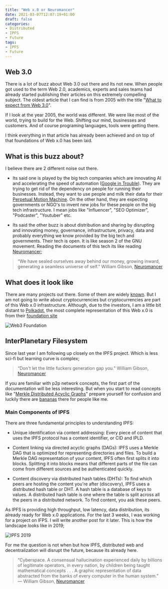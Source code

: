 ```yaml
---
title: "Web x.0 or Neuromancer"
date: 2021-03-07T12:07:19+01:00
draft: false
categories: 
- Distributed
- IPFS
- Future
tags:
- IPFS
- Future
---
```


## Web 3.0
There is a lot of buzz about Web 3.0 out there and Its not new. When people got used to the term Web 2.0, academics, experts and sales teams had already started publishing their articles on this extremely compelling subject. The oldest article that I can find is from 2005 with the title "[What to expect from Web 3.0][1]".

If I look at the year 2005, the world was different. We were like most of the world, trying to build for the Web. Shifting our mind, businesses and customers. And of course programing languages, tools were getting there.

I think everything in that article has already been achieved and on top of that foundations of Web x.0 has been laid.

## What is this buzz about?
I believe there are 2 different noise out there. 

- Its said one is played by the big tech companies which are innovating AI and accelerating the speed of automation ([Google in Trouble][2]). They are trying to get rid of the dependency on people for running their businesses. Instead, they want to use people and milk their data for their [Perpetual Motion Machine][3]. On the other hand, they are expecting governments or NGO's to invent new jobs for these people on the big tech infrastructure. I mean jobs like "Influencer", "SEO Optimizer", "Podcaster", "Youtuber" etc.

- Its said the other buzz is about distribution and sharing by disrupting and innovating money, governance, infrastructure, privacy, data and probably everything we know provided by the big tech and governments. Their tech is open. It is like season 2 of the GNU movement. Reading the documents of this tech its like reading [Neuromancer][9];

> “We have sealed ourselves away behind our money, growing inward, generating a seamless universe of self.” William Gibson, [Neuromancer][9]

## What does it look like

There are many projects out there. Some of them are widely [known][4]. But I am not going to write about cryptocurrencies but cryptocurrencies are part of this Web x.0 infrastructure. Although, due to the investors, I am a little bit distant to [Polkadot][5], the most complete representation of this Web x.0 is from their [foundation site][6]

![Web3 Foundation](../../web3infra.png)

## InterPlanetary Filesystem

Since last year I am following up closely on the IPFS project. Which is less sci-fi but learning curve is complex;

> “Don't let the little fuckers generation gap you.” William Gibson, [Neuromancer][9]

If you are familiar with p2p network concepts, the first part of the documentation will be less interesting. But when you start to read concepts like "[Merkle Distributed Acyclic Graphs][7]" prepare yourself for confusion and luckily there are [bananas][8] there for people like me.

### Main Components of IPFS

There are three fundamental principles to understanding IPFS:

- Unique identification via content addressing: Every piece of content that uses the IPFS protocol has a content identifier, or CID and IPLD.

- Content linking via directed acyclic graphs (DAGs): IPFS uses a Merkle DAG that is optimized for representing directories and files. To build a Merkle DAG representation of your content, IPFS often first splits it into blocks. Splitting it into blocks means that different parts of the file can come from different sources and be authenticated quickly.
- Content discovery via distributed hash tables (DHTs): To find which peers are hosting the content you're after (discovery), IPFS uses a distributed hash table or DHT. A hash table is a database of keys to values. A distributed hash table is one where the table is split across all the peers in a distributed network. To find content, you ask these peers.

As IPFS is providing high throughput, low latency, data distribution, its already ready for Web x.0 applications. For the last 3 weeks, I was working for a project on IFPS. I will write another post for it later. This is how the landscape looks like in 2019;

![IPFS 2019](../../ipfs-2019.png)

For me the question is not when but how IPFS, distributed web and decentralization will disrupt the future, because its already here. 


>“Cyberspace. A consensual hallucination experienced daily by billions of legitimate operators, in every nation, by children being taught mathematical concepts . . . A graphic representation of data abstracted from the banks of every computer in the human system.”
― William Gibson, [Neuromancer][9]


[1]:https://www.zdnet.com/article/what-to-expect-from-web-3-0/ "What to expect from Web 3.0"
[2]:https://soccermatics.medium.com/is-googles-ai-research-about-to-implode-4e1ab194fc0e "Google AI Researches"
[3]: https://en.wikipedia.org/wiki/Perpetual_motion "Perpetual Motion"
[4]: https://coinmarketcap.com/all/views/all/ "Cryptocurrencies"
[5]: https://www.crypto-news-flash.com/jpmorgan-ubs-goldman-sachs-invest-in-polkadot/ "Polkadot / JP Morgans"
[6]: https://web3.foundation/ "web3.foundation"
[7]: https://docs.ipfs.io/concepts/merkle-dag/#merkle-distributed-acyclic-graphs-dags "Merkle Distributed Acyclic Graphs"
[8]: https://media.consensys.net/ever-wonder-how-merkle-trees-work-c2f8b7100ed3 "Merkle Bananas"
[9]: https://en.wikipedia.org/wiki/Neuromancer "Neuromancer"